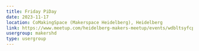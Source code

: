 ```yaml
---
title: Friday PiDay
date: 2023-11-17
location: CoMakingSpace (Makerspace Heidelberg), Heidelberg
link: https://www.meetup.com/heidelberg-makers-meetup/events/wdbltsyfcpbwb/
usergroup: makershd
type: usergroup
---
```

